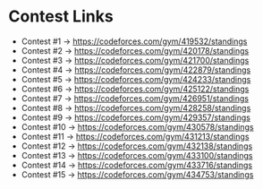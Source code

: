 # Contest Links

- Contest #1 -> https://codeforces.com/gym/419532/standings
- Contest #2 -> https://codeforces.com/gym/420178/standings
- Contest #3 -> https://codeforces.com/gym/421700/standings
- Contest #4 -> https://codeforces.com/gym/422879/standings
- Contest #5 -> https://codeforces.com/gym/424233/standings
- Contest #6 -> https://codeforces.com/gym/425122/standings
- Contest #7 -> https://codeforces.com/gym/426951/standings
- Contest #8 -> https://codeforces.com/gym/428258/standings
- Contest #9 -> https://codeforces.com/gym/429357/standings
- Contest #10 -> https://codeforces.com/gym/430578/standings
- Contest #11 -> https://codeforces.com/gym/431213/standings
- Contest #12 -> https://codeforces.com/gym/432138/standings
- Contest #13 -> https://codeforces.com/gym/433100/standings
- Contest #14 -> https://codeforces.com/gym/433716/standings
- Contest #15 -> https://codeforces.com/gym/434753/standings
